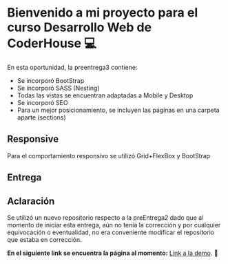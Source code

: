 # Bienvenido a mi proyecto para el curso Desarrollo Web de CoderHouse 💻

En esta oportunidad, la preentrega3 contiene:

-   Se incorporó BootStrap
-   Se incorporó SASS (Nesting)
-   Todas las vistas se encuentran adaptadas a Mobile y Desktop
-   Se incorporó SEO
-   Para un mejor posicionamiento, se incluyen las páginas en una carpeta aparte (sections)

## Responsive

Para el comportamiento responsivo se utilizó Grid+FlexBox y BootStrap

## Entrega

## Aclaración
Se utilizó un nuevo repositorio respecto a la preEntrega2 dado que al momento de iniciar esta entrega, aún no tenía la corrección y por cualquier equivocación o eventualidad, no era conveniente modificar el repositorio que estaba en corrección.

**En el siguiente link se encuentra la página al momento:** [Link a la demo](https://marianoacciaresi.github.io/PreEntrega3-Acciaresi-Mariano/). 🚀